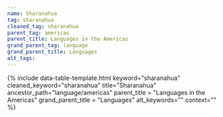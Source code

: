 ```yaml
---
name: Sharanahua
tag: sharanahua
cleaned_tag: sharanahua
parent_tag: americas
parent_title: Languages in the Americas
grand_parent_tag: language
grand_parent_title: Languages
alt_tags: 
---
```


{% include data-table-template.html 
  keyword="sharanahua" 
  cleaned_keyword="sharanahua" 
  title="Sharanahua"
  ancestor_path="language/americas" 
  parent_title = "Languages in the Americas"
  grand_parent_title = "Languages"
  alt_keywords=""
  context=""
%}

